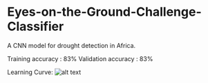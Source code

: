 # Eyes-on-the-Ground-Challenge-Classifier
A CNN model for drought detection in Africa.

Training accuracy : 83%
Validation accuracy : 83%

Learning Curve:
![alt text]()
